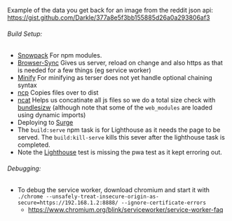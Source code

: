 Example of the data you get back for an image from the reddit json api: https://gist.github.com/Darkle/377a8e5f3bb155885d26a0a293806af3

###### Build Setup:

* [Snowpack](https://www.snowpack.dev/) For npm modules.
* [Browser-Sync](https://browsersync.io/docs/command-line) Gives us server, reload on change and also https as that is needed for a few things (eg service worker)
* [Minify](https://github.com/tdewolff/minify/blob/master/cmd/minify/README.md) For minifying as terser does not yet handle optional chaining syntax
* [ncp](https://github.com/AvianFlu/ncp) Copies files over to dist
* [ncat](https://github.com/pvdlg/ncat) Helps us concatinate all js files so we do a total size check with [bundlesizw](https://github.com/siddharthkp/bundlesize) (although note that some of the `web_modules` are loaded using dynamic imports)
* Deploying to [Surge](https://surge.sh/)
* The `build:serve` npm task is for Lighthouse as it needs the page to be served. The `build:kill-serve` kills this sever after the lighthouse task is completed.
* Note the [Lighthouse]() test is missing the pwa test as it kept erroring out.



###### Debugging:
* To debug the service worker, download chromium and start it with `./chrome --unsafely-treat-insecure-origin-as-secure=https://192.168.1.2:8888/ --ignore-certificate-errors `
    * https://www.chromium.org/blink/serviceworker/service-worker-faq